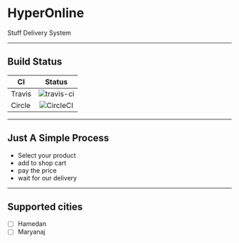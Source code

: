 # HyperOnline
Stuff Delivery System

----------
## Build Status
| CI       |      Status   |
|----------|:-------------:|
| Travis   |  ![travis-ci](https://travis-ci.org/hatamiarash7/HyperOnline.svg?branch=master) |
| Circle   |    ![CircleCI](https://circleci.com/gh/hatamiarash7/HyperOnline/tree/master.svg?style=svg)   |


----------
## Just A Simple Process

- Select your product
- add to shop cart
- pay the price
- wait for our delivery

----------
## Supported cities

- [ ] Hamedan
- [ ] Maryanaj
